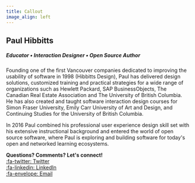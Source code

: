 ```yaml
---
title: Callout
image_align: left
---
```


## Paul Hibbitts

##### Educator • Interaction Designer • Open Source Author

Founding one of the first Vancouver companies dedicated to improving the usability of software in 1998 (Hibbitts Design), Paul has delivered design solutions, customized training and practical strategies for a wide range of organizations such as Hewlett Packard, SAP BusinessObjects, The Canadian Real Estate Association and The University of British Columbia. He has also created and taught software interaction design courses for Simon Fraser University, Emily Carr University of Art and Design, and Continuing Studies for the University of British Columbia.

In 2016 Paul combined his professional user experience design skill set with his extensive instructional background and entered the world of open source software, where Paul is exploring and building software for today's open and networked learning ecosystems.

**Questions? Comments? Let's connect!**   
[:fa-twitter: Twitter](https://twitter.com/hibbittsdesign)  
[:fa-linkedin: LinkedIn](https://www.linkedin.com/in/paulhibbitts/)  
[:fa-envelope: Email](mailto:paul@paulhibbitts.com)  
